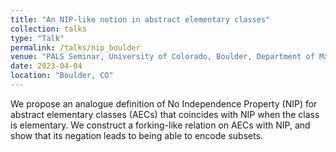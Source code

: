 ```yaml
---
title: "An NIP-like notion in abstract elementary classes"
collection: talks
type: "Talk"
permalink: /talks/nip_boulder
venue: "PALS Seminar, University of Colorado, Boulder, Department of Mathematics"
date: 2023-04-04
location: "Boulder, CO"
---
```


We propose an analogue definition of No Independence Property (NIP) for abstract elementary classes (AECs) that coincides with NIP when the class is elementary. We construct a forking-like relation on AECs with NIP, and show that its negation leads to being able to encode subsets.
